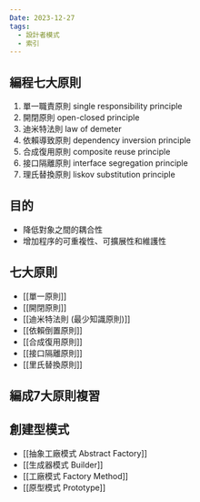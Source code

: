 ```yaml
---
Date: 2023-12-27
tags:
  - 設計者模式
  - 索引
---
```


## 編程七大原則

1. 單一職責原則 single responsibility principle
2. 開閉原則 open-closed principle
3. 迪米特法則 law of demeter
4. 依賴導致原則 dependency inversion principle
5. 合成復用原則 composite reuse principle
6. 接口隔離原則 interface segregation principle
7. 理氏替換原則 liskov substitution principle
## 目的

- 降低對象之間的耦合性
- 增加程序的可重複性、可擴展性和維護性

## 七大原則

- [[單一原則]]
- [[開閉原則]]
- [[迪米特法則 (最少知識原則)]]
- [[依賴倒置原則]]
- [[合成復用原則]]
- [[接口隔離原則]]
- [[里氏替換原則]]

## 編成7大原則複習

## 創建型模式

- [[抽象工廠模式 Abstract Factory]]
- [[生成器模式 Builder]]
- [[工廠模式 Factory Method]]
- [[原型模式 Prototype]]